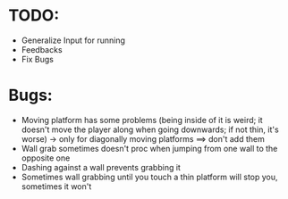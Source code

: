 # TODO:
- Generalize Input for running
- Feedbacks
- Fix Bugs

# Bugs:
- Moving platform has some problems (being inside of it is weird; it doesn't move the player along when going downwards; if not thin, it's worse) -> only for diagonally moving platforms ==> don't add them
- Wall grab sometimes doesn't proc when jumping from one wall to the opposite one
- Dashing against a wall prevents grabbing it
- Sometimes wall grabbing until you touch a thin platform will stop you, sometimes it won't